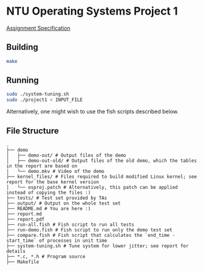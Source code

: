 NTU Operating Systems Project 1
===

[Assignment Specification](https://hackmd.io/@Ue96nvjESj2XsDXw532-qA/ryYqceUrU)

Building
---

``` sh
make
```

Running
---

``` sh
sudo ./system-tuning.sh
sudo ./project1 < INPUT_FILE
```

Alternatively, one might wish to use the fish scripts described below.

File Structure
---

```
.
├── demo
│   ├── demo-out/ # Output files of the demo
│   ├── demo-out-old/ # Output files of the old demo, which the tables in the report are based on
│   └── demo.mkv # Video of the demo
├── kernel_files/ # Files required to build modified Linux kernel; see report for the base kernel version
│   └── osproj.patch # Alternatively, this patch can be applied instead of copying the files :)
├── tests/ # Test set provided by TAs
├── output/ # Output on the whole test set
├── README.md # You are here :)
├── report.md
├── report.pdf
├── run-all.fish # Fish script to run all tests
├── run-demo.fish # Fish script to run only the demo test set
├── compare.fish # Fish script that calculates the `end_time - start_time` of processes in unit time
├── system-tuning.sh # Tune system for lower jitter; see report for details
├── *.c, *.h # Program source
├── Makefile
```

